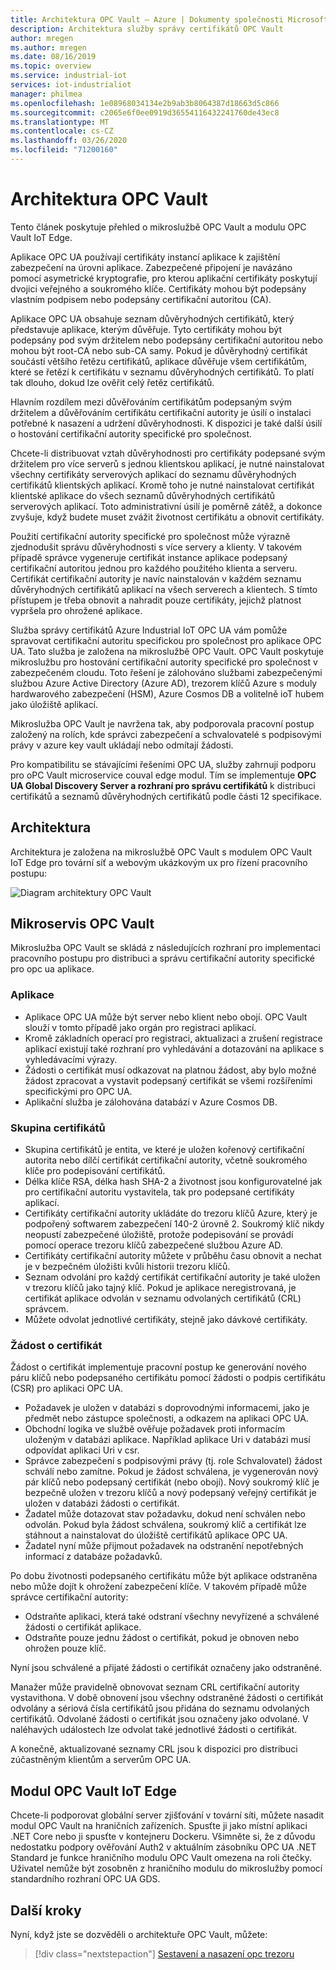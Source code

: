```yaml
---
title: Architektura OPC Vault – Azure | Dokumenty společnosti Microsoft
description: Architektura služby správy certifikátů OPC Vault
author: mregen
ms.author: mregen
ms.date: 08/16/2019
ms.topic: overview
ms.service: industrial-iot
services: iot-industrialiot
manager: philmea
ms.openlocfilehash: 1e08968034134e2b9ab3b8064387d18663d5c866
ms.sourcegitcommit: c2065e6f0ee0919d36554116432241760de43ec8
ms.translationtype: MT
ms.contentlocale: cs-CZ
ms.lasthandoff: 03/26/2020
ms.locfileid: "71200160"
---
```

# <a name="opc-vault-architecture"></a>Architektura OPC Vault

Tento článek poskytuje přehled o mikroslužbě OPC Vault a modulu OPC Vault IoT Edge.

Aplikace OPC UA používají certifikáty instancí aplikace k zajištění zabezpečení na úrovni aplikace. Zabezpečené připojení je navázáno pomocí asymetrické kryptografie, pro kterou aplikační certifikáty poskytují dvojici veřejného a soukromého klíče. Certifikáty mohou být podepsány vlastním podpisem nebo podepsány certifikační autoritou (CA).

Aplikace OPC UA obsahuje seznam důvěryhodných certifikátů, který představuje aplikace, kterým důvěřuje. Tyto certifikáty mohou být podepsány pod svým držitelem nebo podepsány certifikační autoritou nebo mohou být root-CA nebo sub-CA samy. Pokud je důvěryhodný certifikát součástí většího řetězu certifikátů, aplikace důvěřuje všem certifikátům, které se řetězí k certifikátu v seznamu důvěryhodných certifikátů. To platí tak dlouho, dokud lze ověřit celý řetěz certifikátů.

Hlavním rozdílem mezi důvěřováním certifikátům podepsaným svým držitelem a důvěřováním certifikátu certifikační autority je úsilí o instalaci potřebné k nasazení a udržení důvěryhodnosti. K dispozici je také další úsilí o hostování certifikační autority specifické pro společnost. 

Chcete-li distribuovat vztah důvěryhodnosti pro certifikáty podepsané svým držitelem pro více serverů s jednou klientskou aplikací, je nutné nainstalovat všechny certifikáty serverových aplikací do seznamu důvěryhodných certifikátů klientských aplikací. Kromě toho je nutné nainstalovat certifikát klientské aplikace do všech seznamů důvěryhodných certifikátů serverových aplikací. Toto administrativní úsilí je poměrně zátěž, a dokonce zvyšuje, když budete muset zvážit životnost certifikátu a obnovit certifikáty.

Použití certifikační autority specifické pro společnost může výrazně zjednodušit správu důvěryhodnosti s více servery a klienty. V takovém případě správce vygeneruje certifikát instance aplikace podepsaný certifikační autoritou jednou pro každého použitého klienta a serveru. Certifikát certifikační autority je navíc nainstalován v každém seznamu důvěryhodných certifikátů aplikací na všech serverech a klientech. S tímto přístupem je třeba obnovit a nahradit pouze certifikáty, jejichž platnost vypršela pro ohrožené aplikace.

Služba správy certifikátů Azure Industrial IoT OPC UA vám pomůže spravovat certifikační autoritu specifickou pro společnost pro aplikace OPC UA. Tato služba je založena na mikroslužbě OPC Vault. OPC Vault poskytuje mikroslužbu pro hostování certifikační autority specifické pro společnost v zabezpečeném cloudu. Toto řešení je zálohováno službami zabezpečenými službou Azure Active Directory (Azure AD), trezorem klíčů Azure s moduly hardwarového zabezpečení (HSM), Azure Cosmos DB a volitelně ioT hubem jako úložiště aplikací.

Mikroslužba OPC Vault je navržena tak, aby podporovala pracovní postup založený na rolích, kde správci zabezpečení a schvalovatelé s podpisovými právy v azure key vault ukládají nebo odmítají žádosti.

Pro kompatibilitu se stávajícími řešeními OPC UA, služby zahrnují podporu pro oPC Vault microservice couval edge modul. Tím se implementuje **OPC UA Global Discovery Server a rozhraní pro správu certifikátů** k distribuci certifikátů a seznamů důvěryhodných certifikátů podle části 12 specifikace. 


## <a name="architecture"></a>Architektura

Architektura je založena na mikroslužbě OPC Vault s modulem OPC Vault IoT Edge pro tovární síť a webovým ukázkovým ux pro řízení pracovního postupu:

![Diagram architektury OPC Vault](media/overview-opc-vault-architecture/opc-vault.png)

## <a name="opc-vault-microservice"></a>Mikroservis OPC Vault

Mikroslužba OPC Vault se skládá z následujících rozhraní pro implementaci pracovního postupu pro distribuci a správu certifikační autority specifické pro opc ua aplikace.

### <a name="application"></a>Aplikace 
- Aplikace OPC UA může být server nebo klient nebo obojí. OPC Vault slouží v tomto případě jako orgán pro registraci aplikací. 
- Kromě základních operací pro registraci, aktualizaci a zrušení registrace aplikací existují také rozhraní pro vyhledávání a dotazování na aplikace s vyhledávacími výrazy. 
- Žádosti o certifikát musí odkazovat na platnou žádost, aby bylo možné žádost zpracovat a vystavit podepsaný certifikát se všemi rozšířeními specifickými pro OPC UA. 
- Aplikační služba je zálohována databází v Azure Cosmos DB.

### <a name="certificate-group"></a>Skupina certifikátů
- Skupina certifikátů je entita, ve které je uložen kořenový certifikační autorita nebo dílčí certifikát certifikační autority, včetně soukromého klíče pro podepisování certifikátů. 
- Délka klíče RSA, délka hash SHA-2 a životnost jsou konfigurovatelné jak pro certifikační autoritu vystavitela, tak pro podepsané certifikáty aplikací. 
- Certifikáty certifikační autority ukládáte do trezoru klíčů Azure, který je podpořený softwarem zabezpečení 140-2 úrovně 2. Soukromý klíč nikdy neopustí zabezpečené úložiště, protože podepisování se provádí pomocí operace trezoru klíčů zabezpečené službou Azure AD. 
- Certifikáty certifikační autority můžete v průběhu času obnovit a nechat je v bezpečném úložišti kvůli historii trezoru klíčů. 
- Seznam odvolání pro každý certifikát certifikační autority je také uložen v trezoru klíčů jako tajný klíč. Pokud je aplikace neregistrovaná, je certifikát aplikace odvolán v seznamu odvolaných certifikátů (CRL) správcem.
- Můžete odvolat jednotlivé certifikáty, stejně jako dávkové certifikáty.

### <a name="certificate-request"></a>Žádost o certifikát
Žádost o certifikát implementuje pracovní postup ke generování nového páru klíčů nebo podepsaného certifikátu pomocí žádosti o podpis certifikátu (CSR) pro aplikaci OPC UA. 
- Požadavek je uložen v databázi s doprovodnými informacemi, jako je předmět nebo zástupce společnosti, a odkazem na aplikaci OPC UA. 
- Obchodní logika ve službě ověřuje požadavek proti informacím uloženým v databázi aplikace. Například aplikace Uri v databázi musí odpovídat aplikaci Uri v csr.
- Správce zabezpečení s podpisovými právy (tj. role Schvalovatel) žádost schválí nebo zamítne. Pokud je žádost schválena, je vygenerován nový pár klíčů nebo podepsaný certifikát (nebo obojí). Nový soukromý klíč je bezpečně uložen v trezoru klíčů a nový podepsaný veřejný certifikát je uložen v databázi žádosti o certifikát.
- Žadatel může dotazovat stav požadavku, dokud není schválen nebo odvolán. Pokud byla žádost schválena, soukromý klíč a certifikát lze stáhnout a nainstalovat do úložiště certifikátů aplikace OPC UA.
- Žadatel nyní může přijmout požadavek na odstranění nepotřebných informací z databáze požadavků. 

Po dobu životnosti podepsaného certifikátu může být aplikace odstraněna nebo může dojít k ohrožení zabezpečení klíče. V takovém případě může správce certifikační autority:
- Odstraňte aplikaci, která také odstraní všechny nevyřízené a schválené žádosti o certifikát aplikace. 
- Odstraňte pouze jednu žádost o certifikát, pokud je obnoven nebo ohrožen pouze klíč.

Nyní jsou schválené a přijaté žádosti o certifikát označeny jako odstraněné.

Manažer může pravidelně obnovovat seznam CRL certifikační autority vystavithona. V době obnovení jsou všechny odstraněné žádosti o certifikát odvolány a sériová čísla certifikátů jsou přidána do seznamu odvolaných certifikátů. Odvolané žádosti o certifikát jsou označeny jako odvolané. V naléhavých událostech lze odvolat také jednotlivé žádosti o certifikát.

A konečně, aktualizované seznamy CRL jsou k dispozici pro distribuci zúčastněným klientům a serverům OPC UA.

## <a name="opc-vault-iot-edge-module"></a>Modul OPC Vault IoT Edge
Chcete-li podporovat globální server zjišťování v tovární síti, můžete nasadit modul OPC Vault na hraničních zařízeních. Spusťte ji jako místní aplikaci .NET Core nebo ji spusťte v kontejneru Dockeru. Všimněte si, že z důvodu nedostatku podpory ověřování Auth2 v aktuálním zásobníku OPC UA .NET Standard je funkce hraničního modulu OPC Vault omezena na roli čtečky. Uživatel nemůže být zosobněn z hraničního modulu do mikroslužby pomocí standardního rozhraní OPC UA GDS.

## <a name="next-steps"></a>Další kroky

Nyní, když jste se dozvěděli o architektuře OPC Vault, můžete:

> [!div class="nextstepaction"]
> [Sestavení a nasazení opc trezoru](howto-opc-vault-deploy.md)

